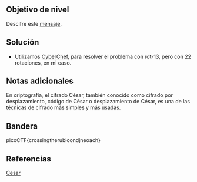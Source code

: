 ## Objetivo de nivel
Descifre este [mensaje](https://jupiter.challenges.picoctf.org/static/7d707a443e95054dc4cf30b1d9522ef0/ciphertext).

## Solución
- Utilizamos [CyberChef](https://cyberchef.org/), para resolver el problema con rot-13, pero con 22 rotaciones, en mi caso.
## Notas adicionales
En criptografía, el cifrado César, también conocido como cifrado por desplazamiento, código de César o desplazamiento de César, es una de las técnicas de cifrado más simples y más usadas.

## Bandera
picoCTF{crossingtherubicondjneoach}

## Referencias
[Cesar](https://www.bing.com/ck/a?!&&p=4916f05e09c9d0bfJmltdHM9MTY5ODE5MjAwMCZpZ3VpZD0yMzllOGU0NS05Yjg2LTYzZGUtMjBhZC05Y2U2OWFjNzYyZmEmaW5zaWQ9NTcxMg&ptn=3&hsh=3&fclid=239e8e45-9b86-63de-20ad-9ce69ac762fa&psq=cifrado+de+cesar&u=a1aHR0cHM6Ly9lcy53aWtpcGVkaWEub3JnL3dpa2kvQ2lmcmFkb19Dw6lzYXI&ntb=1 "es.wikipedia.org")
